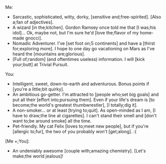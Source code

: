 Me:

- Sarcastic, sophisticated, witty, dorky, [sensitive and;free-spirited]. [Also a;fan of adjectives].
- A wizard [in the;kitchen]. Gordon Ramsey once told me that [I was;his idol]... Ok, maybe not, but I'm sure he'd [love the;flavor of my home-made gnocci].
- Nomadic Adventurer. I've [set foot on;5 continents] and have a [thirst for;exploring more]. I hope to one day go vacationing on Mars as I've heard the [mountains are;glorious].
- [Full of;random] (and oftentimes useless) information. I will [kick your;butt] at Trivial Pursuit.

You:

- Intelligent, sweet, down-to-earth and adventurous. Bonus points if [you're a little;bit quirky].
- An ambitious go-getter. I'm attracted to [people who;set big goals] and put all their [effort into;pursuing them]. Even if your life's dream is [to become;the world's greatest thumbwrestler], [I totally;dig it].
- A non-smoker... or at least [trying to;quit]. As open-minded as I am, [I have to draw;the line at cigarettes]. I can't stand their smell and [don't want to;be around smoke] all the time.
- Pet-friendly. My cat Felix [loves to;meet new people], but if you're [allergic to;fur], the two of you probably won't [get;along]. :(

[Me +;You]:

- An undeniably awesome [couple with;amazing chemistry]. [Let's make;the world jealous]!
